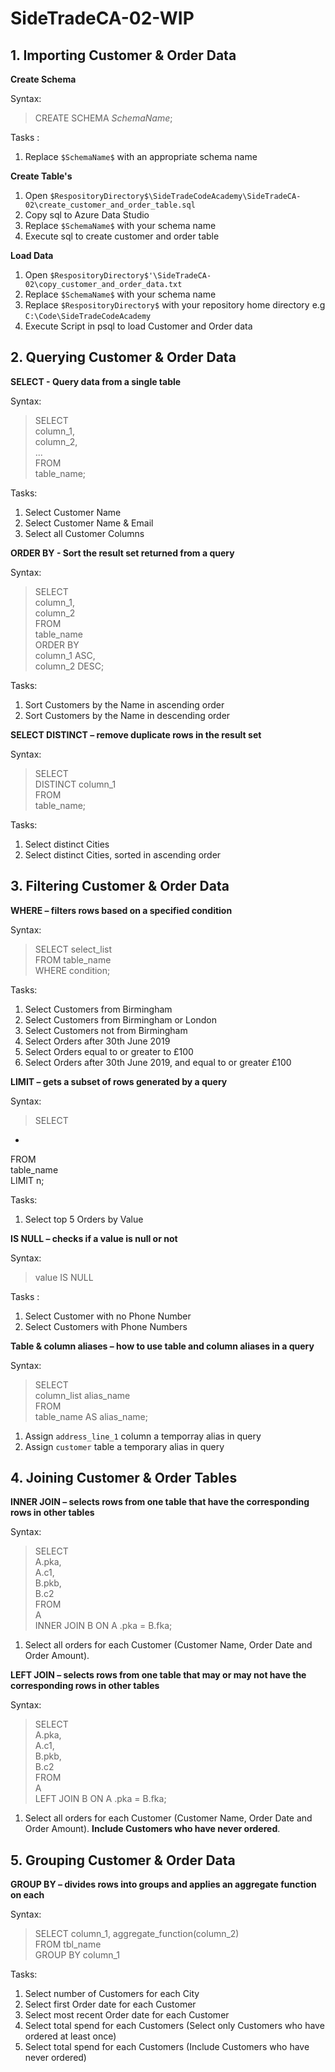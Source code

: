 # SideTradeCA-02-WIP

## 1. Importing Customer & Order Data


**Create Schema**

Syntax: 

> CREATE SCHEMA $SchemaName$;

Tasks :

1. Replace `$SchemaName$` with an appropriate schema name


**Create Table's**

1. Open `$RespositoryDirectory$\SideTradeCodeAcademy\SideTradeCA-02\create_customer_and_order_table.sql`
2. Copy sql to Azure Data Studio
3. Replace `$SchemaName$` with your schema name
4. Execute sql to create customer and order table


**Load Data**

1. Open `$RespositoryDirectory$'\SideTradeCA-02\copy_customer_and_order_data.txt`
2. Replace `$SchemaName$` with your schema name
3. Replace `$RespositoryDirectory$` with your repository home directory e.g `C:\Code\SideTradeCodeAcademy`
4. Execute Script in psql to load Customer and Order data


## 2. Querying Customer & Order Data


**SELECT - Query data from a single table**

Syntax:

>SELECT    
   column_1,    
   column_2,    
   ...    
 FROM    
   table_name;    
   
Tasks:    

1. Select Customer Name 
2. Select Customer Name & Email 
3. Select all Customer Columns


**ORDER BY - Sort the result set returned from a query**

Syntax: 

>SELECT  
   column_1,  
   column_2  
 FROM  
   table_name  
 ORDER BY  
   column_1 ASC,  
   column_2 DESC;  
   
Tasks:    
   
1. Sort Customers by the Name in ascending order
2. Sort Customers by the Name in descending order

**SELECT DISTINCT – remove duplicate rows in the result set**


Syntax: 

>SELECT  
   DISTINCT column_1  
 FROM  
   table_name;  
   
Tasks:    
   
1. Select distinct Cities 
2. Select distinct Cities, sorted in ascending order



## 3. Filtering Customer & Order Data

**WHERE – filters rows based on a specified condition**

Syntax:

>SELECT select_list  
 FROM table_name   
 WHERE condition;  

Tasks: 

1. Select Customers from Birmingham
2. Select Customers from Birmingham or London
3. Select Customers not from Birmingham
4. Select Orders after 30th June 2019 
5. Select Orders equal to or greater to £100
6. Select Orders after 30th June 2019, and equal to or greater £100 


**LIMIT – gets a subset of rows generated by a query**

Syntax: 

>SELECT  
   *  
 FROM  
   table_name  
 LIMIT n;  

Tasks: 

1. Select top 5 Orders by Value


**IS NULL – checks if a value is null or not**

Syntax: 

>value IS NULL

Tasks : 

1. Select Customer with no Phone Number
2. Select Customers with Phone Numbers


**Table & column aliases – how to use table and column aliases in a query**

Syntax:

>SELECT  
    column_list alias_name  
 FROM  
    table_name AS alias_name;  

1. Assign `address_line_1` column a temporray alias in query
2. Assign `customer` table a temporary alias in query



## 4. Joining Customer & Order Tables 


**INNER JOIN – selects rows from one table that have the corresponding rows in other tables**

Syntax: 

>SELECT  
   A.pka,  
   A.c1,  
   B.pkb,  
   B.c2  
 FROM  
   A  
 INNER JOIN B ON A .pka = B.fka;    

1. Select all orders for each Customer (Customer Name, Order Date and Order Amount).  


**LEFT JOIN – selects rows from one table that may or may not have the corresponding rows in other tables**

Syntax: 

>SELECT  
   A.pka,  
   A.c1,  
   B.pkb,  
   B.c2  
 FROM  
   A  
 LEFT JOIN B ON A .pka = B.fka;  

1. Select all orders for each Customer (Customer Name, Order Date and Order Amount).  **Include Customers who have never ordered**.   



## 5. Grouping Customer & Order Data


**GROUP BY – divides rows into groups and applies an aggregate function on each**

Syntax: 

>SELECT column_1, aggregate_function(column_2)    
 FROM tbl_name   
 GROUP BY column_1  

Tasks: 

1.  Select number of Customers for each City
2.  Select first Order date for each Customer 
3.  Select most recent Order date for each Customer
4.  Select total spend for each Customers (Select only Customers who have ordered at least once)
5.  Select total spend for each Customers (Include Customers who have never ordered)
